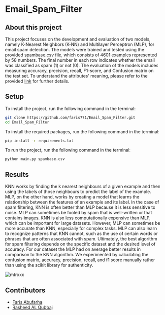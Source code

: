 # Email_Spam_Filter

## About this project
This project focuses on the development and evaluation of two models, namely K-Nearest Neighbors (K-NN) and Multilayer Perceptron (MLP), for email spam detection. The models were trained and tested using the provided spambase.csv file, which consists of 4601 examples represented by 58 numbers. The final number in each row indicates whether the email was classified as spam (1) or not (0). The evaluation of the models includes measuring accuracy, precision, recall, F1-score, and Confusion matrix on the test set. To understand the attributes' meaning, please refer to the provided [link](https://archive.ics.uci.edu/dataset/94/spambase) for further details.

## Setup

To install the project, run the following command in the terminal:

```bash
git clone https://github.com/faris771/Email_Spam_Filter.git
cd Email_Spam_Filter
```

To install the required packages, run the following command in the terminal:

```bash
pip install -r requirements.txt
```

To run the project, run the following command in the terminal:

```bash
python main.py spambase.csv
```

## Results
KNN works by finding the k nearest neighbours of a given example and then using the labels of those neighbours to predict the label of the example. MLP, on the other hand, works by creating a model that learns the relationship between the features of an example and its label.
In the case of spam filtering, KNN is often better than MLP because it is less sensitive to noise. MLP can sometimes be fooled by spam that is well-written or that contains images. KNN is also less computationally expensive than MLP, which can be important for large datasets.
However, MLP can sometimes be more accurate than KNN, especially for complex tasks. MLP can also learn to recognize patterns that KNN cannot, such as the use of certain words or phrases that are often associated with spam.
Ultimately, the best algorithm for spam filtering depends on the specific dataset and the desired level of accuracy. For our dataset the MLP had on average better results in comparison to the KNN algorithm.
We experimented by calculating the confusion matrix, accuracy, precision, recall, and f1 score manually rather than using the scikit library for authenticity.



![mtrxxx](https://github.com/faris771/Email_Spam_Filter/assets/70337488/b6b82bf0-90b5-476b-b9e2-e87d719a3310)

## Contributors
* [Faris Abufarha](https://github.com/faris771)
* [Rasheed AL Qubbaj](https://github.com/Rasheed-Al-Qobbaj)
 

